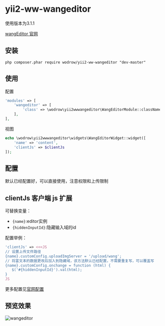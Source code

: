 # yii2-ww-wangeditor
使用版本为3.1.1

[wangEditor 官网](http://www.wangeditor.com/)

安装
------------

```
php composer.phar require wodrow/yii2-ww-wangeditor "dev-master"
```

使用
-----

配置
```php
'modules' => [
    'wangeditor' => [
        'class' => \wodrow\yii2wwwangeditor\WangEditorModule::className(),
    ],
],
```

视图
```php
echo \wodrow\yii2wwwangeditor\widgets\WangEditorWidget::widget([
    'name' => 'content',
    'clientJs' => $clientJs
]);
```

配置
-----

默认已经配置好，可以直接使用，注意权限和上传限制

## clientJs 客户端 js 扩展

可替换变量：

 - `{name}`:editor实例
 - `{hiddenInputId}`:隐藏输入域的id

配置举例：

```php
'clientJs' => <<<JS
// 设置上传文件路径
{name}.customConfig.uploadImgServer = '/upload/wang';
// 将富文本的数据更改后加入到隐藏域，该方法默认已经配置，不需要重复写，可以覆盖写
{name}.customConfig.onchange = function (html) {
   $('#{hiddenInputId}').val(html);
}
JS
```

更多配置见[官网配置](https://www.kancloud.cn/wangfupeng/wangeditor3/332599)

预览效果
------
![wangeditor](https://i.loli.net/2019/02/13/5c63c5d3ac6dd.png)